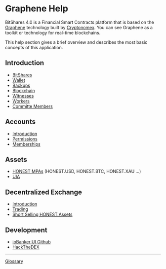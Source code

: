 # Graphene Help

BitShares 4.0 is a Financial Smart Contracts platform that is based on the
[Graphene](https://github.com/cryptonomex/graphene) technology built by
[Cryptonomex](http://cryptonomex.com). You can see Graphene as a toolkit or
technology for real-time blockchains.

This help section gives a brief overview and describes the most basic concepts
of this application.

## Introduction
 * [BitShares](introduction/bitshares.md)
 * [Wallet](introduction/wallets.md)
 * [Backups](introduction/backups.md)
 * [Blockchain](introduction/blockchain.md)
 * [Witnesses](introduction/witness.md)
 * [Workers](introduction/workers.md)
 * [Committe Members](introduction/committee.md)

## Accounts
 * [Introduction](accounts/general.md)
 * [Permissions](accounts/permissions.md)
 * [Memberships](accounts/membership.md)

## Assets
 * [HONEST MPAs](assets/mpa.md) (HONEST.USD, HONEST.BTC, HONEST.XAU ...)
 * [UIA](assets/uia.md)

## Decentralized Exchange
 * [Introduction](dex/introduction.md)
 * [Trading](dex/trading.md)
 * [Short Selling HONEST.Assets](dex/shorting.md)

## Development
 * [ioBanker UI Github](https://github.com/ioBanker/bitshares-ui)
 * [HackTheDEX](introduction/hackthedex.md)

----------
[Glossary](glossary.md)
